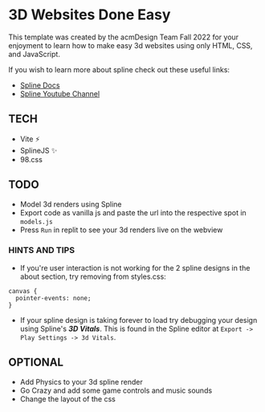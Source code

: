 # 3D Websites Done Easy

This template was created by the acmDesign Team Fall 2022 for your enjoyment to learn how to make easy 3d websites using only HTML, CSS, and JavaScript.

If you wish to learn more about spline check out these useful links:
- [Spline Docs](https://docs.spline.design/)
- [Spline Youtube Channel](https://www.youtube.com/c/splinetool)

## TECH

- Vite ⚡
- SplineJS ✨
- 98.css

## TODO

- Model 3d renders using Spline
- Export code as vanilla js and paste the url into the respective spot in ``models.js``
- Press ``Run`` in replit to see your 3d renders live on the webview

### HINTS AND TIPS

- If you're user interaction is not working for the 2 spline designs in the about section, try removing from styles.css:
```
canvas {
  pointer-events: none;
}
```
- If your spline design is taking forever to load try debugging your design using Spline's ***3D Vitals***. This is found in the Spline editor at ``Export -> Play Settings -> 3d Vitals``.


## OPTIONAL

- Add Physics to your 3d spline render
- Go Crazy and add some game controls and music sounds
- Change the layout of the css
